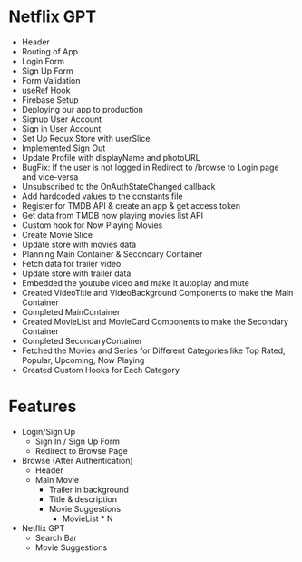 # Netflix GPT

- Header
- Routing of App
- Login Form
- Sign Up Form
- Form Validation
- useRef Hook
- Firebase Setup 
- Deploying our app to production
- Signup User Account
- Sign in User Account
- Set Up Redux Store with userSlice
- Implemented Sign Out
- Update Profile with displayName and photoURL
- BugFix: If the user is not logged in Redirect to /browse to Login page and vice-versa
- Unsubscribed to the OnAuthStateChanged callback 
- Add hardcoded values to the constants file
- Register for TMDB API & create an app & get access token 
- Get data from TMDB now playing movies list API  
- Custom hook for Now Playing Movies
- Create Movie Slice
- Update store with movies data
- Planning Main Container & Secondary Container
- Fetch data for trailer video
- Update store with trailer data
- Embedded the youtube video and make it autoplay and mute 
- Created VideoTitle and VideoBackground Components to make the Main Container
- Completed MainContainer
- Created MovieList and MovieCard Components to make the Secondary Container
- Completed SecondaryContainer
- Fetched the Movies and Series for Different Categories like Top Rated, Popular, Upcoming, Now Playing
- Created Custom Hooks for Each Category


# Features 

- Login/Sign Up
  - Sign In / Sign Up Form
  - Redirect to Browse Page
- Browse (After Authentication)
  - Header
  - Main Movie 
    - Trailer in background
    - Title & description
    - Movie Suggestions
      - MovieList * N
- Netflix GPT
    - Search Bar
    - Movie Suggestions